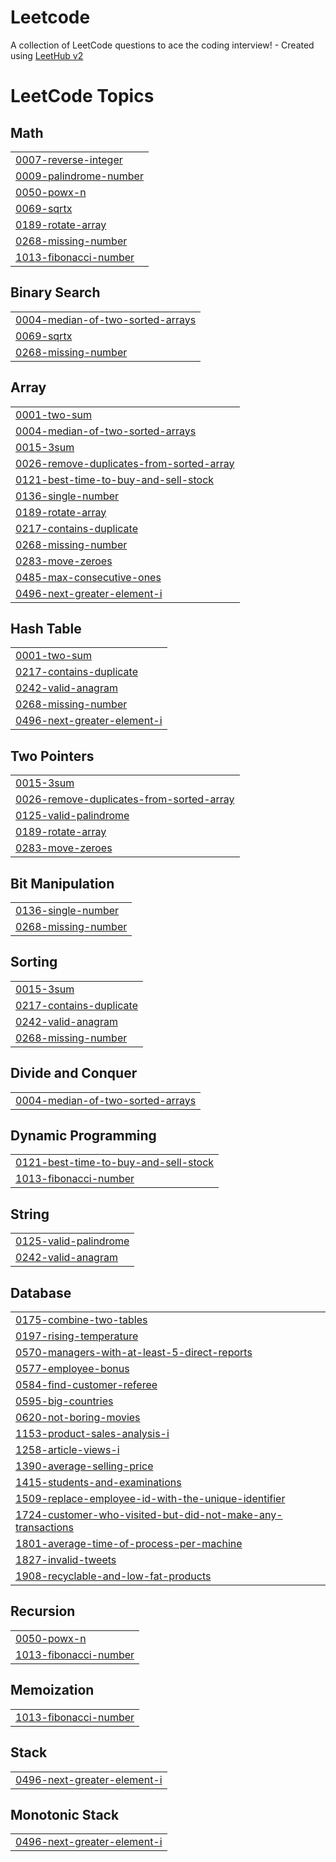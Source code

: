 # Leetcode
A collection of LeetCode questions to ace the coding interview! - Created using [LeetHub v2](https://github.com/arunbhardwaj/LeetHub-2.0)

<!---LeetCode Topics Start-->
# LeetCode Topics
## Math
|  |
| ------- |
| [0007-reverse-integer](https://github.com/Shubh-debug/Leetcode/tree/master/0007-reverse-integer) |
| [0009-palindrome-number](https://github.com/Shubh-debug/Leetcode/tree/master/0009-palindrome-number) |
| [0050-powx-n](https://github.com/Shubh-debug/Leetcode/tree/master/0050-powx-n) |
| [0069-sqrtx](https://github.com/Shubh-debug/Leetcode/tree/master/0069-sqrtx) |
| [0189-rotate-array](https://github.com/Shubh-debug/Leetcode/tree/master/0189-rotate-array) |
| [0268-missing-number](https://github.com/Shubh-debug/Leetcode/tree/master/0268-missing-number) |
| [1013-fibonacci-number](https://github.com/Shubh-debug/Leetcode/tree/master/1013-fibonacci-number) |
## Binary Search
|  |
| ------- |
| [0004-median-of-two-sorted-arrays](https://github.com/Shubh-debug/Leetcode/tree/master/0004-median-of-two-sorted-arrays) |
| [0069-sqrtx](https://github.com/Shubh-debug/Leetcode/tree/master/0069-sqrtx) |
| [0268-missing-number](https://github.com/Shubh-debug/Leetcode/tree/master/0268-missing-number) |
## Array
|  |
| ------- |
| [0001-two-sum](https://github.com/Shubh-debug/Leetcode/tree/master/0001-two-sum) |
| [0004-median-of-two-sorted-arrays](https://github.com/Shubh-debug/Leetcode/tree/master/0004-median-of-two-sorted-arrays) |
| [0015-3sum](https://github.com/Shubh-debug/Leetcode/tree/master/0015-3sum) |
| [0026-remove-duplicates-from-sorted-array](https://github.com/Shubh-debug/Leetcode/tree/master/0026-remove-duplicates-from-sorted-array) |
| [0121-best-time-to-buy-and-sell-stock](https://github.com/Shubh-debug/Leetcode/tree/master/0121-best-time-to-buy-and-sell-stock) |
| [0136-single-number](https://github.com/Shubh-debug/Leetcode/tree/master/0136-single-number) |
| [0189-rotate-array](https://github.com/Shubh-debug/Leetcode/tree/master/0189-rotate-array) |
| [0217-contains-duplicate](https://github.com/Shubh-debug/Leetcode/tree/master/0217-contains-duplicate) |
| [0268-missing-number](https://github.com/Shubh-debug/Leetcode/tree/master/0268-missing-number) |
| [0283-move-zeroes](https://github.com/Shubh-debug/Leetcode/tree/master/0283-move-zeroes) |
| [0485-max-consecutive-ones](https://github.com/Shubh-debug/Leetcode/tree/master/0485-max-consecutive-ones) |
| [0496-next-greater-element-i](https://github.com/Shubh-debug/Leetcode/tree/master/0496-next-greater-element-i) |
## Hash Table
|  |
| ------- |
| [0001-two-sum](https://github.com/Shubh-debug/Leetcode/tree/master/0001-two-sum) |
| [0217-contains-duplicate](https://github.com/Shubh-debug/Leetcode/tree/master/0217-contains-duplicate) |
| [0242-valid-anagram](https://github.com/Shubh-debug/Leetcode/tree/master/0242-valid-anagram) |
| [0268-missing-number](https://github.com/Shubh-debug/Leetcode/tree/master/0268-missing-number) |
| [0496-next-greater-element-i](https://github.com/Shubh-debug/Leetcode/tree/master/0496-next-greater-element-i) |
## Two Pointers
|  |
| ------- |
| [0015-3sum](https://github.com/Shubh-debug/Leetcode/tree/master/0015-3sum) |
| [0026-remove-duplicates-from-sorted-array](https://github.com/Shubh-debug/Leetcode/tree/master/0026-remove-duplicates-from-sorted-array) |
| [0125-valid-palindrome](https://github.com/Shubh-debug/Leetcode/tree/master/0125-valid-palindrome) |
| [0189-rotate-array](https://github.com/Shubh-debug/Leetcode/tree/master/0189-rotate-array) |
| [0283-move-zeroes](https://github.com/Shubh-debug/Leetcode/tree/master/0283-move-zeroes) |
## Bit Manipulation
|  |
| ------- |
| [0136-single-number](https://github.com/Shubh-debug/Leetcode/tree/master/0136-single-number) |
| [0268-missing-number](https://github.com/Shubh-debug/Leetcode/tree/master/0268-missing-number) |
## Sorting
|  |
| ------- |
| [0015-3sum](https://github.com/Shubh-debug/Leetcode/tree/master/0015-3sum) |
| [0217-contains-duplicate](https://github.com/Shubh-debug/Leetcode/tree/master/0217-contains-duplicate) |
| [0242-valid-anagram](https://github.com/Shubh-debug/Leetcode/tree/master/0242-valid-anagram) |
| [0268-missing-number](https://github.com/Shubh-debug/Leetcode/tree/master/0268-missing-number) |
## Divide and Conquer
|  |
| ------- |
| [0004-median-of-two-sorted-arrays](https://github.com/Shubh-debug/Leetcode/tree/master/0004-median-of-two-sorted-arrays) |
## Dynamic Programming
|  |
| ------- |
| [0121-best-time-to-buy-and-sell-stock](https://github.com/Shubh-debug/Leetcode/tree/master/0121-best-time-to-buy-and-sell-stock) |
| [1013-fibonacci-number](https://github.com/Shubh-debug/Leetcode/tree/master/1013-fibonacci-number) |
## String
|  |
| ------- |
| [0125-valid-palindrome](https://github.com/Shubh-debug/Leetcode/tree/master/0125-valid-palindrome) |
| [0242-valid-anagram](https://github.com/Shubh-debug/Leetcode/tree/master/0242-valid-anagram) |
## Database
|  |
| ------- |
| [0175-combine-two-tables](https://github.com/Shubh-debug/Leetcode/tree/master/0175-combine-two-tables) |
| [0197-rising-temperature](https://github.com/Shubh-debug/Leetcode/tree/master/0197-rising-temperature) |
| [0570-managers-with-at-least-5-direct-reports](https://github.com/Shubh-debug/Leetcode/tree/master/0570-managers-with-at-least-5-direct-reports) |
| [0577-employee-bonus](https://github.com/Shubh-debug/Leetcode/tree/master/0577-employee-bonus) |
| [0584-find-customer-referee](https://github.com/Shubh-debug/Leetcode/tree/master/0584-find-customer-referee) |
| [0595-big-countries](https://github.com/Shubh-debug/Leetcode/tree/master/0595-big-countries) |
| [0620-not-boring-movies](https://github.com/Shubh-debug/Leetcode/tree/master/0620-not-boring-movies) |
| [1153-product-sales-analysis-i](https://github.com/Shubh-debug/Leetcode/tree/master/1153-product-sales-analysis-i) |
| [1258-article-views-i](https://github.com/Shubh-debug/Leetcode/tree/master/1258-article-views-i) |
| [1390-average-selling-price](https://github.com/Shubh-debug/Leetcode/tree/master/1390-average-selling-price) |
| [1415-students-and-examinations](https://github.com/Shubh-debug/Leetcode/tree/master/1415-students-and-examinations) |
| [1509-replace-employee-id-with-the-unique-identifier](https://github.com/Shubh-debug/Leetcode/tree/master/1509-replace-employee-id-with-the-unique-identifier) |
| [1724-customer-who-visited-but-did-not-make-any-transactions](https://github.com/Shubh-debug/Leetcode/tree/master/1724-customer-who-visited-but-did-not-make-any-transactions) |
| [1801-average-time-of-process-per-machine](https://github.com/Shubh-debug/Leetcode/tree/master/1801-average-time-of-process-per-machine) |
| [1827-invalid-tweets](https://github.com/Shubh-debug/Leetcode/tree/master/1827-invalid-tweets) |
| [1908-recyclable-and-low-fat-products](https://github.com/Shubh-debug/Leetcode/tree/master/1908-recyclable-and-low-fat-products) |
## Recursion
|  |
| ------- |
| [0050-powx-n](https://github.com/Shubh-debug/Leetcode/tree/master/0050-powx-n) |
| [1013-fibonacci-number](https://github.com/Shubh-debug/Leetcode/tree/master/1013-fibonacci-number) |
## Memoization
|  |
| ------- |
| [1013-fibonacci-number](https://github.com/Shubh-debug/Leetcode/tree/master/1013-fibonacci-number) |
## Stack
|  |
| ------- |
| [0496-next-greater-element-i](https://github.com/Shubh-debug/Leetcode/tree/master/0496-next-greater-element-i) |
## Monotonic Stack
|  |
| ------- |
| [0496-next-greater-element-i](https://github.com/Shubh-debug/Leetcode/tree/master/0496-next-greater-element-i) |
<!---LeetCode Topics End-->